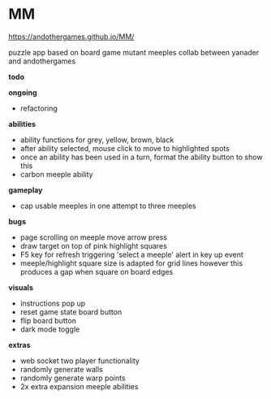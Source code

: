 # MM

https://andothergames.github.io/MM/

puzzle app based on board game mutant meeples
collab between yanader and andothergames

**todo**

**ongoing**
* refactoring

**abilities**
* ability functions for grey, yellow, brown, black
* after ability selected, mouse click to move to highlighted spots
* once an ability has been used in a turn, format the ability button to show this 
* carbon meeple ability

**gameplay**

* cap usable meeples in one attempt to three meeples

**bugs**
* page scrolling on meeple move arrow press
* draw target on top of pink highlight squares
* F5 key for refresh triggering 'select a meeple' alert in key up event
* meeple/highlight square size is adapted for grid lines however this produces a gap when square on board edges

**visuals**
* instructions pop up
* reset game state board button
* flip board button
* dark mode toggle

**extras**
* web socket two player functionality
* randomly generate walls
* randomly generate warp points
* 2x extra expansion meeple abilities